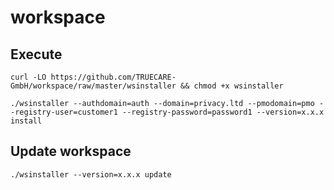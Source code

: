 # workspace

## Execute
``curl -LO https://github.com/TRUECARE-GmbH/workspace/raw/master/wsinstaller && chmod +x wsinstaller``

``./wsinstaller --authdomain=auth --domain=privacy.ltd --pmodomain=pmo --registry-user=customer1 --registry-password=password1 --version=x.x.x install``

## Update workspace
``./wsinstaller --version=x.x.x update``
